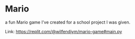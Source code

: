 # Mario
a fun Mario game I've created for a school project I was given.

Link: https://replit.com/@wilfendjym/mario-game#main.py
